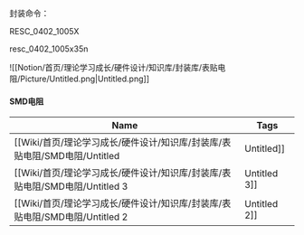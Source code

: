 封装命令：

RESC_0402_1005X

resc_0402_1005x35n

  

  

![[Notion/首页/理论学习成长/硬件设计/知识库/封装库/表贴电阻/Picture/Untitled.png|Untitled.png]]

#### SMD电阻

|Name|Tags|
|---|---|
|[[Wiki/首页/理论学习成长/硬件设计/知识库/封装库/表贴电阻/SMD电阻/Untitled|Untitled]]||
|[[Wiki/首页/理论学习成长/硬件设计/知识库/封装库/表贴电阻/SMD电阻/Untitled 3|Untitled 3]]||
|[[Wiki/首页/理论学习成长/硬件设计/知识库/封装库/表贴电阻/SMD电阻/Untitled 2|Untitled 2]]||